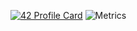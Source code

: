 [![42 Profile Card](https://1337-readme.vercel.app/api/profile?cursus=42cursus&dark=true&email=hide&leet_logo=hide&login=fharing)](https://profile.intra.42.fr/users/fharing)
![Metrics](https://metrics.lecoq.io/fharing?template=classic&languages=1&languages.limit=8&languages.sections=most-used&languages.colors=github&languages.threshold=0%25&languages.indepth=false&languages.recent.load=300&languages.recent.days=14&config.timezone=Europe%2FBerlin)
